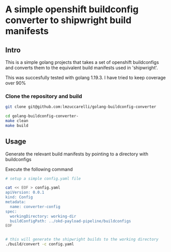 # A simple openshift buildconfig converter to shipwright build manifests

## Intro

This is a simple golang projects that takes a set of openshift buildconfigs and converts them to the equivalent build manifests used in 'shipwright'.

This was succesfully tested with golang 1.19.3. 
I have tried to keep coverage over 90%


### Clone the repository and build

```bash
git clone git@github.com:lmzuccarelli/golang-buildconfig-converter

cd golang-buildconfig-converter-
make clean
make build

```

## Usage

Generate the relevant build manifests by pointing to a directory with buildconfigs

Execute the following command


```bash
# setup a simple config.yaml file

cat << EOF > config.yaml
apiVersion: 0.0.1
kind: Config
metadata:
  name: converter-config
spec:
  workingDirectory: working-dir
  buildConfigPath: ../okd-payload-pipeline/buildconfigs
EOF


# this will generate the shipwright builds to the working directory
./build/convert -c config.yaml

```
